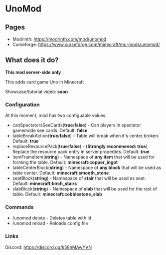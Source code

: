 # UnoMod

## Pages
- Modrinth: https://modrinth.com/mod/unomod
- Curseforge: https://www.curseforge.com/minecraft/mc-mods/unomod/

## What does it do?

**This mod server-side only**

This adds card game Uno in Minecraft

Showcase/tutorial video: **soon**

### Configuration
At this moment, mod has two configuable values:
- canSpectatorsSeeCards(**true**/**false**) - Can players in spectator gamemode see cards. Default: **false**
- tableBreakAction(**true**/**false**) - Table will break when it's center broken. Default: **true**
- replaceResourcePack(**true**/**false**) - (**Strongly recommened: true**) Replace the resource pack entry in server.properties. Default: **true**
- itemFrameItem(**string**) - Namespace of **any item** that will be used for forming the table. Default: **minecraft:copper_ingot**
- tableCenterBlock(**string**) - Namespace of **any block** that will be used as table center. Default: **minecraft:smooth_stone**
- seatBlock(**string**) - Namespace of **stair** that will be used as seat. Default: **minecraft:birch_stairs**
- slabBlock(**string**) - Namespace of **slab** that will be used for the rest of table. Default: **minecraft:cobblestone_slab**

### Commands
- /unomod delete <id> - Deletes table with <id> id
- /unomod reload - Reloads config file

### Links
Discord: https://discord.gg/k58hMAwYVN